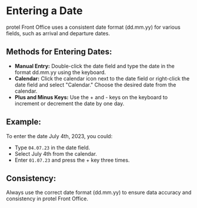 # Entering a Date

protel Front Office uses a consistent date format (dd.mm.yy) for various fields, such as arrival and departure dates.

## Methods for Entering Dates:

* **Manual Entry:**  Double-click the date field and type the date in the format dd.mm.yy using the keyboard.
* **Calendar:**  Click the calendar icon  next to the date field or right-click the date field and select "Calendar." Choose the desired date from the calendar.
* **Plus and Minus Keys:** Use the + and - keys on the keyboard to increment or decrement the date by one day.

## Example:

To enter the date July 4th, 2023, you could:

* Type `04.07.23` in the date field.
* Select July 4th from the calendar.
* Enter `01.07.23` and press the + key three times.

## Consistency:

Always use the correct date format (dd.mm.yy) to ensure data accuracy and consistency in protel Front Office.